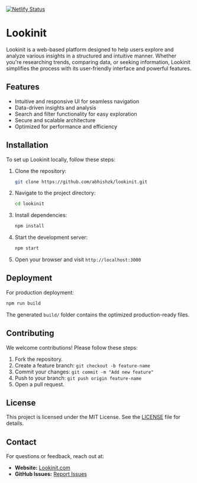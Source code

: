 [![Netlify Status](https://api.netlify.com/api/v1/badges/9ace7251-b90f-4d51-a11b-ba716747f7f3/deploy-status)](https://app.netlify.com/sites/lookinit/deploys)

# Lookinit

Lookinit is a web-based platform designed to help users explore and analyze various insights in a structured and intuitive manner. Whether you're researching trends, comparing data, or seeking information, Lookinit simplifies the process with its user-friendly interface and powerful features.

## Features
- Intuitive and responsive UI for seamless navigation
- Data-driven insights and analysis
- Search and filter functionality for easy exploration
- Secure and scalable architecture
- Optimized for performance and efficiency

## Installation
To set up Lookinit locally, follow these steps:

1. Clone the repository:
   ```sh
   git clone https://github.com/abhishzk/lookinit.git
   ```
2. Navigate to the project directory:
   ```sh
   cd lookinit
   ```
3. Install dependencies:
   ```sh
   npm install
   ```
4. Start the development server:
   ```sh
   npm start
   ```
5. Open your browser and visit `http://localhost:3000`

## Deployment
For production deployment:
```sh
npm run build
```
The generated `build/` folder contains the optimized production-ready files.

## Contributing
We welcome contributions! Please follow these steps:
1. Fork the repository.
2. Create a feature branch: `git checkout -b feature-name`
3. Commit your changes: `git commit -m "Add new feature"`
4. Push to your branch: `git push origin feature-name`
5. Open a pull request.

## License
This project is licensed under the MIT License. See the [LICENSE](LICENSE) file for details.

## Contact
For questions or feedback, reach out at:
- **Website:** [Lookinit.com](https://lookinit.com)
- **GitHub Issues:** [Report Issues](https://github.com/yourusername/lookinit/issues)

